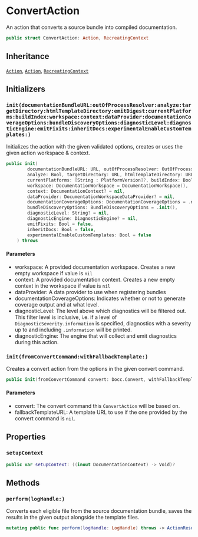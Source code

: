# ConvertAction

An action that converts a source bundle into compiled documentation.

``` swift
public struct ConvertAction: Action, RecreatingContext 
```

## Inheritance

[`Action`](/Action), [`Action`](/Action), [`RecreatingContext`](/RecreatingContext)

## Initializers

### `init(documentationBundleURL:outOfProcessResolver:analyze:targetDirectory:htmlTemplateDirectory:emitDigest:currentPlatforms:buildIndex:workspace:context:dataProvider:documentationCoverageOptions:bundleDiscoveryOptions:diagnosticLevel:diagnosticEngine:emitFixits:inheritDocs:experimentalEnableCustomTemplates:)`

Initializes the action with the given validated options, creates or uses the given action workspace & context.

``` swift
public init(
        documentationBundleURL: URL, outOfProcessResolver: OutOfProcessReferenceResolver?,
        analyze: Bool, targetDirectory: URL, htmlTemplateDirectory: URL?, emitDigest: Bool,
        currentPlatforms: [String : PlatformVersion]?, buildIndex: Bool = false,
        workspace: DocumentationWorkspace = DocumentationWorkspace(),
        context: DocumentationContext? = nil,
        dataProvider: DocumentationWorkspaceDataProvider? = nil,
        documentationCoverageOptions: DocumentationCoverageOptions = .noCoverage,
        bundleDiscoveryOptions: BundleDiscoveryOptions = .init(),
        diagnosticLevel: String? = nil,
        diagnosticEngine: DiagnosticEngine? = nil,
        emitFixits: Bool = false,
        inheritDocs: Bool = false,
        experimentalEnableCustomTemplates: Bool = false
    ) throws 
```

#### Parameters

  - workspace: A provided documentation workspace. Creates a new empty workspace if value is `nil`
  - context: A provided documentation context. Creates a new empty context in the workspace if value is `nil`
  - dataProvider: A data provider to use when registering bundles
  - documentationCoverageOptions: Indicates whether or not to generate coverage output and at what level.
  - diagnosticLevel: The level above which diagnostics will be filtered out. This filter level is inclusive, i.e. if a level of `DiagnosticSeverity.information` is specified, diagnostics with a severity up to and including `.information` will be printed.
  - diagnosticEngine: The engine that will collect and emit diagnostics during this action.

### `init(fromConvertCommand:withFallbackTemplate:)`

Creates a  convert action from the options in the given convert command.

``` swift
public init(fromConvertCommand convert: Docc.Convert, withFallbackTemplate fallbackTemplateURL: URL? = nil) throws 
```

#### Parameters

  - convert: The convert command this `ConvertAction` will be based on.
  - fallbackTemplateURL: A template URL to use if the one provided by the convert command is `nil`.

## Properties

### `setupContext`

``` swift
public var setupContext: ((inout DocumentationContext) -> Void)? 
```

## Methods

### `perform(logHandle:)`

Converts each eligible file from the source documentation bundle,
saves the results in the given output alongside the template files.

``` swift
mutating public func perform(logHandle: LogHandle) throws -> ActionResult 
```
